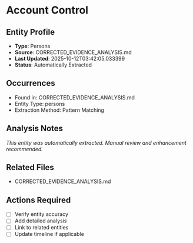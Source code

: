# Account Control

## Entity Profile
- **Type**: Persons
- **Source**: CORRECTED_EVIDENCE_ANALYSIS.md
- **Last Updated**: 2025-10-12T03:42:05.033399
- **Status**: Automatically Extracted

## Occurrences
- Found in: CORRECTED_EVIDENCE_ANALYSIS.md
- Entity Type: persons
- Extraction Method: Pattern Matching

## Analysis Notes
*This entity was automatically extracted. Manual review and enhancement recommended.*

## Related Files
- CORRECTED_EVIDENCE_ANALYSIS.md

## Actions Required
- [ ] Verify entity accuracy
- [ ] Add detailed analysis
- [ ] Link to related entities
- [ ] Update timeline if applicable
